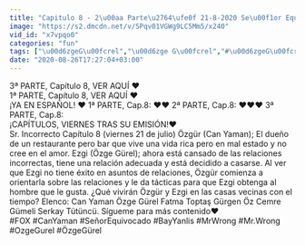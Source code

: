 ```yaml
---
title: "Capitulo 8 - 2\u00aa Parte\u2764\ufe0f 21-8-2020 Se\u00f1or Equivocado (Bay Yanlis)\u2764\ufe0f Can Yaman \u00a1\u00a1CALIDAD HD!!"
image: "https://s2.dmcdn.net/v/SPqv01VGWg9LC5Mm5/x240"
vid_id: "x7vpqo0"
categories: "fun"
tags: ["\u00d6zgeG\u00fcrel","\u00d6zge G\u00fcrel","#\u00d6zgeG\u00fcrel"]
date: "2020-08-26T17:27:04+03:00"
---
```

3ª PARTE, Capítulo 8,  VER AQUÍ ❤️      <br>1ª PARTE, Capítulo 8,  VER AQUÍ ❤️      <br>¡YA EN ESPAÑOL!  ❤️ 1ª PARTE, Cap.8:     ❤️❤️  2ª PARTE, Cap.8:   ❤️❤️❤️  3ª PARTE, Cap.8:    <br>¡CAPÍTULOS, VIERNES TRAS SU EMISIÓN!❤️   <br>Sr. Incorrecto Capítulo 8 (viernes 21 de julio) Özgür (Can Yaman); El dueño de un restaurante pero bar que vive una vida rica pero en mal estado y no cree en el amor. Ezgi (Özge Gürel); ahora está cansado de las relaciones incorrectas, tiene una relación adecuada y está decidido a casarse. Al ver que Ezgi no tiene éxito en asuntos de relaciones, Özgür comienza a orientarla sobre las relaciones y le da tácticas para que Ezgi obtenga al hombre que le gusta. ¿Qué vivirán Özgür y Ezgi en las casas vecinas con el tiempo? Elenco: Can Yaman Özge Gürel Fatma Toptaş Gürgen Öz Cemre Gümeli Serkay Tütüncü. Sígueme para más contenido❤️  <br>#FOX #CanYaman #SeñorEquivocado #BayYanlis #MrWrong #Mr.Wrong #OzgeGurel #ÖzgeGürel  <br>

